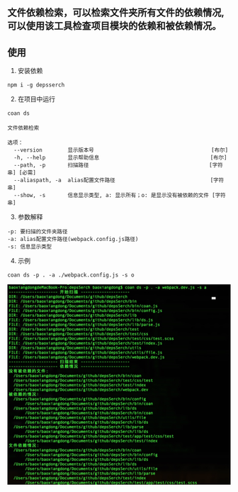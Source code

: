 ## 文件依赖检索，可以检索文件夹所有文件的依赖情况, 可以使用该工具检查项目模块的依赖和被依赖情况。

## 使用

1. 安装依赖

```
npm i -g depsserch
```

2. 在项目中运行

```
coan ds

文件依赖检索

选项：
  --version        显示版本号                                     [布尔]
  -h, --help       显示帮助信息                                   [布尔]
  --path, -p       扫描路径                                      [字符串] [必需]
  --aliaspath, -a  alias配置文件路径                              [字符串]
  --show, -s       信息显示类型, a: 显示所有；o: 是显示没有被依赖的文件 [字符串]
```

3. 参数解释

```
-p: 要扫描的文件夹路径
-a: alias配置文件路径(webpack.config.js路径)
-s: 信息显示类型
```

4. 示例

```
coan ds -p . -a ./webpack.config.js -s o
```

![./test/imgs/demo.jpg](./test/imgs/demo.jpg)
